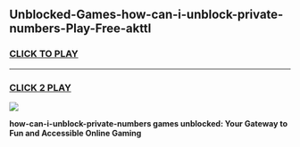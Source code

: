 
## Unblocked-Games-how-can-i-unblock-private-numbers-Play-Free-akttl
<h3>
<a href="https://premium76.site?title=how-can-i-unblock-private-numbers&ref=23A">CLICK TO PLAY</a></h3>
<hr>

<h3>
<a href="https://premium76.site?title=how-can-i-unblock-private-numbers&ref=23A">CLICK 2 PLAY</a>
  
</h3>

<a href="https://premium76.site?title=how-can-i-unblock-private-numbers&ref=23A"><img src="https://clearcache.store/games.png"></a>


**how-can-i-unblock-private-numbers games unblocked: Your Gateway to Fun and Accessible Online Gaming**
